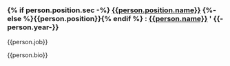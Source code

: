 <h3 class="h5">
  {% if person.position.sec -%}
  <a href="/constitution#{{person.position.sec}}">{{person.position.name}}</a>
  {%- else %}{{person.position}}{% endif %} :
  <a href="mailto:{{person.email}}">{{person.name}}</a>
  <a href="{{person.link}}" style="text-decoration: none; color: inherit">'</a>
  {{-person.year-}}
</h3>

{{person.job}}

{{person.bio}}
